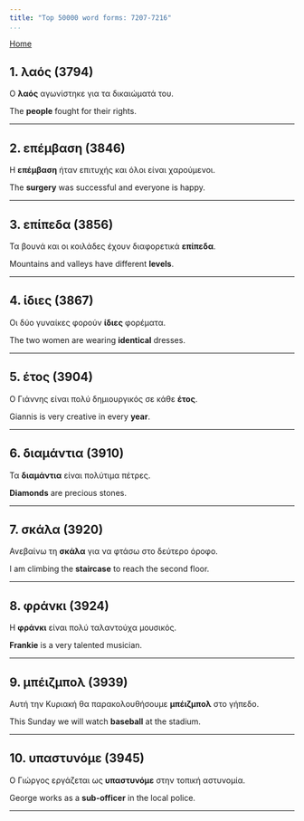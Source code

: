 ```yaml
---
title: "Top 50000 word forms: 7207-7216"
...
```


[Home](./) 

## 1. λαός (3794)

Ο **λαός** αγωνίστηκε για τα δικαιώματά του.  

The **people** fought for their rights.

---

## 2. επέμβαση (3846)

Η **επέμβαση** ήταν επιτυχής και όλοι είναι χαρούμενοι.  

The **surgery** was successful and everyone is happy.

---

## 3. επίπεδα (3856)

Τα βουνά και οι κοιλάδες έχουν διαφορετικά **επίπεδα**.  

Mountains and valleys have different **levels**.

---

## 4. ίδιες (3867)

Οι δύο γυναίκες φορούν **ίδιες** φορέματα.  

The two women are wearing **identical** dresses.

---

## 5. έτος (3904)

Ο Γιάννης είναι πολύ δημιουργικός σε κάθε **έτος**.  

Giannis is very creative in every **year**.

---

## 6. διαμάντια (3910)

Τα **διαμάντια** είναι πολύτιμα πέτρες.

**Diamonds** are precious stones.

---

## 7. σκάλα (3920)

Ανεβαίνω τη **σκάλα** για να φτάσω στο δεύτερο όροφο.  

I am climbing the **staircase** to reach the second floor.

---

## 8. φράνκι (3924)

Η **φράνκι** είναι πολύ ταλαντούχα μουσικός.

**Frankie** is a very talented musician.

---

## 9. μπέιζμπολ (3939)

Αυτή την Κυριακή θα παρακολουθήσουμε **μπέιζμπολ** στο γήπεδο.  

This Sunday we will watch **baseball** at the stadium.

---

## 10. υπαστυνόμε (3945)

Ο Γιώργος εργάζεται ως **υπαστυνόμε** στην τοπική αστυνομία.

George works as a **sub-officer** in the local police.

---

